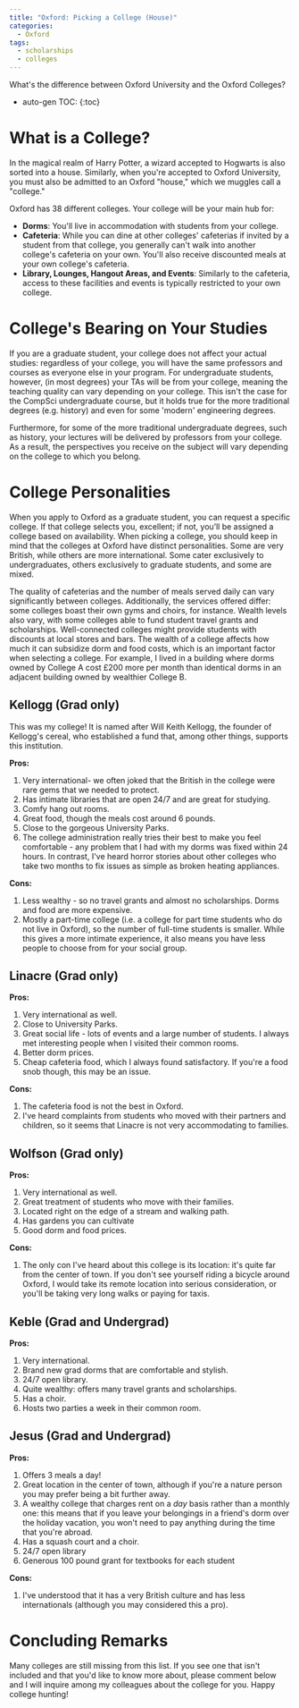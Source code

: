 ```yaml
---
title: "Oxford: Picking a College (House)"
categories:
  - Oxford
tags:
  - scholarships
  - colleges
---
```


What's the difference between Oxford University and the Oxford Colleges?

* auto-gen TOC:
{:toc}

# What is a College?

In the magical realm of Harry Potter, a wizard accepted to Hogwarts is also sorted into a house. Similarly, when you're accepted to Oxford University, you must also be admitted to an Oxford "house," which we muggles call a "college."

Oxford has 38 different colleges. Your college will be your main hub for:

- **Dorms**: You'll live in accommodation with students from your college.
- **Cafeteria**: While you can dine at other colleges' cafeterias if invited by a student from that college, you generally can't walk into another college's cafeteria on your own. You'll also receive discounted meals at your own college's cafeteria.
- **Library, Lounges, Hangout Areas, and Events**: Similarly to the cafeteria, access to these facilities and events is typically restricted to your own college.

# College's Bearing on Your Studies

If you are a graduate student, your college does not affect your actual studies: regardless of your college, you will have the same professors and courses as everyone else in your program. For undergraduate students, however, (in most degrees) your TAs will be from your college, meaning the teaching quality can vary depending on your college. This isn't the case for the CompSci undergraduate course, but it holds true for the more traditional degrees (e.g. history) and even for some 'modern' engineering degrees.

Furthermore, for some of the more traditional undergraduate degrees, such as history, your lectures will be delivered by professors from your college. As a result, the perspectives you receive on the subject will vary depending on the college to which you belong.

# College Personalities

When you apply to Oxford as a graduate student, you can request a specific college. If that college selects you, excellent; if not, you’ll be assigned a college based on availability. When picking a college, you should keep in mind that the colleges at Oxford have distinct personalities. Some are very British, while others are more international. Some cater exclusively to undergraduates, others exclusively to graduate students, and some are mixed.

The quality of cafeterias and the number of meals served daily can vary significantly between colleges. Additionally, the services offered differ: some colleges boast their own gyms and choirs, for instance. Wealth levels also vary, with some colleges able to fund student travel grants and scholarships. Well-connected colleges might provide students with discounts at local stores and bars. The wealth of a college affects how much it can subsidize dorm and food costs, which is an important factor when selecting a college. For example, I lived in a building where dorms owned by College A cost £200 more per month than identical dorms in an adjacent building owned by wealthier College B.

## Kellogg (Grad only)

This was my college! It is named after Will Keith Kellogg, the founder of Kellogg's cereal, who established a fund that, among other things, supports this institution.

**Pros:**
1. Very international- we often joked that the British in the college were rare gems that we needed to protect.
2. Has intimate libraries that are open 24/7 and are great for studying. 
3. Comfy hang out rooms. 
4. Great food, though the meals cost around 6 pounds. 
5. Close to the gorgeous University Parks.
6. The college administration really tries their best to make you feel comfortable - any problem that I had with my dorms was fixed within 24 hours. In contrast, I've heard horror stories about other colleges who take two months to fix issues as simple as broken heating appliances.

**Cons:**
1. Less wealthy - so no travel grants and almost no scholarships. Dorms and food are more expensive.
2. Mostly a part-time college (i.e. a college for part time students who do not live in Oxford), so the number of full-time students is smaller. While this gives a more intimate experience, it also means you have less people to choose from for your social group.

## Linacre (Grad only)

**Pros:**
1. Very international as well.
2. Close to University Parks.
3. Great social life - lots of events and a large number of students. I always met interesting people when I visited their common rooms.
4. Better dorm prices.
5. Cheap cafeteria food, which I always found satisfactory. If you're a food snob though, this may be an issue.

**Cons:**
1. The cafeteria food is not the best in Oxford.
2. I've heard complaints from students who moved with their partners and children, so it seems that Linacre is not very accommodating to families.

## Wolfson (Grad only)

**Pros:**
1. Very international as well.
2. Great treatment of students who move with their families.
3. Located right on the edge of a stream and walking path.
4. Has gardens you can cultivate
5. Good dorm and food prices.

**Cons:**
1. The only con I've heard about this college is its location: it's quite far from the center of town. If you don't see yourself riding a bicycle around Oxford, I would take its remote location into serious consideration, or you'll be taking very long walks or paying for taxis.

## Keble (Grad and Undergrad)

**Pros:**
1. Very international. 
2. Brand new grad dorms that are comfortable and stylish.
3. 24/7 open library.
4. Quite wealthy: offers many travel grants and scholarships.
5. Has a choir.
6. Hosts two parties a week in their common room. 

## Jesus (Grad and Undergrad)

**Pros:**
1. Offers 3 meals a day! 
2. Great location in the center of town, although if you're a nature person you may prefer being a bit further away.
3. A wealthy college that charges rent on a <i>day</i> basis rather than a monthly one: this means that if you leave your belongings in a friend's dorm over the holiday vacation, you won't need to pay anything during the time that you're abroad.
4. Has a squash court and a choir. 
5. 24/7 open library
6. Generous 100 pound grant for textbooks for each student

**Cons:**
1. I've understood that it has a very British culture and has less internationals (although you may considered this a pro).

# Concluding Remarks

Many colleges are still missing from this list. If you see one that isn't included and that you'd like to know more about, please comment below and I will inquire among my colleagues about the college for you. Happy college hunting!
